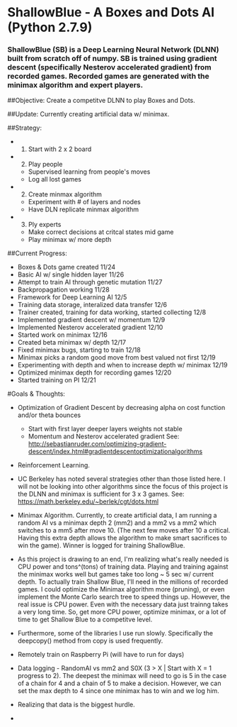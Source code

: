 # ShallowBlue - A Boxes and Dots AI (Python 2.7.9)
### ShallowBlue (SB) is a Deep Learning Neural Network (DLNN) built from scratch off of numpy. SB is trained using gradient descent (specifically Nesterov accelerated gradient) from recorded games. Recorded games are generated with the minimax algorithm and expert players.

##Objective: Create a competitve DLNN to play Boxes and Dots.

##Update: Currently creating artificial data w/ minimax.

##Strategy: 
- 1) Start with 2 x 2 board
- 2) Play people 
    - Supervised learning from people's moves
    - Log all lost games
- 2) Create minmax algorithm
    - Experiment with # of layers and nodes 
    - Have DLN replicate minmax algorithm
- 3) Ply experts 
    - Make correct decisions at critcal states mid game
    - Play minimax w/ more depth

##Current Progress:
- Boxes & Dots game created                                                 11/24
- Basic AI w/ single hidden layer                                           11/26
- Attempt to train AI through genetic mutation                              11/27
- Backpropagation working                                                   11/28
- Framework for Deep Learning AI                                            12/5
- Training data storage, interalized data transfer                          12/6
- Trainer created, training for data working, started collecting            12/8
- Implemented gradient descent w/ momentum 				    12/9
- Implemented Nesterov accelerated gradient                                 12/10
- Started work on minimax                                                   12/16
- Created beta minimax w/ depth                                             12/17
- Fixed minimax bugs, starting to train                                     12/18
- Minimax picks a random good move from best valued not first               12/19
- Experimenting with depth and when to increase depth w/ minimax            12/19
- Optimized minimax depth for recording games 				    12/20
- Started training on PI                                                    12/21


#Goals & Thoughts:
- Optimization of Gradient Descent by decreasing alpha on cost function and/or theta bounces
	- Start with first layer deeper layers weights not stable 
	- Momentum and Nesterov accelerated gradient
		See: http://sebastianruder.com/optimizing-gradient-descent/index.html#gradientdescentoptimizationalgorithms
	
- Reinforcement Learning. 

- UC Berkeley has noted several strategies other than those listed here. I will not be looking into other algorithms since the focus of this project is the DLNN and minimax is sufficient for 3 x 3 games. 
See: https://math.berkeley.edu/~berlek/cgt/dots.html

- Minimax Algorithm. Currently, to create artificial data, I am running a random AI vs a minimax depth 2 (mm2) and a mm2 vs a mm2 which switches to a mm5 after move 10. (The next few moves after 10 a critical. Having this extra depth allows the algorithm to make smart sacrifices to win the game). Winner is logged for training ShallowBlue.

- As this project is drawing to an end, I'm realizing what's really needed is CPU power and tons^(tons) of training data. Playing and training against the minimax works well but games take too long ~ 5 sec w/ current depth. To actually train Shallow Blue, I'll need in the millions of recorded games. I could optimize the Minimax algorithm more (pruning), or even implement the Monte Carlo search tree to speed things up. However, the real issue is CPU power. Even with the necessary data just trainng takes a very long time. So, get more CPU power, optimize minimax, or a lot of time to get Shallow Blue to a competitve level.

- Furthermore, some of the libraries I use run slowly. Specifically the deepcopy() method from copy is used frequently. 

- Remotely train on Raspberry Pi (will have to run for days)

- Data logging - RandomAI vs mm2 and S0X (3 > X | Start with X = 1 progress to 2). The deepest the minimax will need to go is 5 in the case of a chain for 4 and a chain of 5 to make a decision. However, we can set the max depth to 4 since one minimax has to win and we log him. 

- Realizing that data is the biggest hurdle. 

- 
